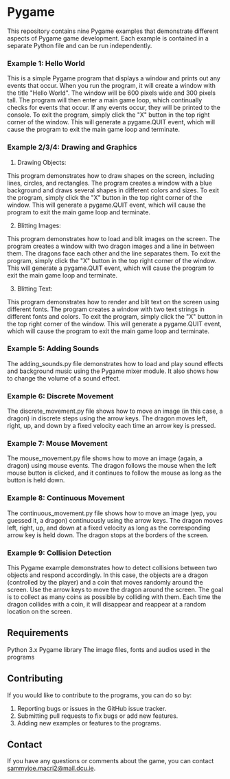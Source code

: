 # **Pygame**
This repository contains nine Pygame examples that demonstrate different aspects of Pygame game development. Each example is contained in a separate Python file and can be run independently.

### **Example 1: Hello World**
This is a simple Pygame program that displays a window and prints out any events that occur.
When you run the program, it will create a window with the title "Hello World". The window will be 600 pixels wide and 300 pixels tall.
The program will then enter a main game loop, which continually checks for events that occur. If any events occur, they will be printed to the console.
To exit the program, simply click the "X" button in the top right corner of the window. This will generate a pygame.QUIT event, which will cause the program to exit the main game loop and terminate.

### **Example 2/3/4:  Drawing and Graphics**
1. Drawing Objects:

This program demonstrates how to draw shapes on the screen, including lines, circles, and rectangles. The program creates a window with a blue background and draws several shapes in different colors and sizes.
To exit the program, simply click the "X" button in the top right corner of the window. This will generate a pygame.QUIT event, which will cause the program to exit the main game loop and terminate.

2. Blitting Images:

This program demonstrates how to load and blit images on the screen. The program creates a window with two dragon images and a line in between them. The dragons face each other and the line separates them.
To exit the program, simply click the "X" button in the top right corner of the window. This will generate a pygame.QUIT event, which will cause the program to exit the main game loop and terminate.

3. Blitting Text:

This program demonstrates how to render and blit text on the screen using different fonts. The program creates a window with two text strings in different fonts and colors.
To exit the program, simply click the "X" button in the top right corner of the window. This will generate a pygame.QUIT event, which will cause the program to exit the main game loop and terminate.

### **Example 5: Adding Sounds**
The adding_sounds.py file demonstrates how to load and play sound effects and background music using the Pygame mixer module. It also shows how to change the volume of a sound effect.

### **Example 6: Discrete Movement**
The discrete_movement.py file shows how to move an image (in this case, a dragon) in discrete steps using the arrow keys. The dragon moves left, right, up, and down by a fixed velocity each time an arrow key is pressed.

### **Example 7: Mouse Movement**
The mouse_movement.py file shows how to move an image (again, a dragon) using mouse events. The dragon follows the mouse when the left mouse button is clicked, and it continues to follow the mouse as long as the button is held down.

### **Example 8: Continuous Movement**
The continuous_movement.py file shows how to move an image (yep, you guessed it, a dragon) continuously using the arrow keys. The dragon moves left, right, up, and down at a fixed velocity as long as the corresponding arrow key is held down. The dragon stops at the borders of the screen.

### **Example 9: Collision Detection**
This Pygame example demonstrates how to detect collisions between two objects and respond accordingly. In this case, the objects are a dragon (controlled by the player) and a coin that moves randomly around the screen.
Use the arrow keys to move the dragon around the screen. The goal is to collect as many coins as possible by colliding with them. Each time the dragon collides with a coin, it will disappear and reappear at a random location on the screen.

## **Requirements**
Python 3.x
Pygame library
The image files, fonts and audios used in the programs 

## **Contributing**
If you would like to contribute to the programs, you can do so by:
1. Reporting bugs or issues in the GitHub issue tracker.
2. Submitting pull requests to fix bugs or add new features.
2. Adding new examples or features to the programs.

## **Contact**
If you have any questions or comments about the game, you can contact sammyjoe.macri2@mail.dcu.ie.

